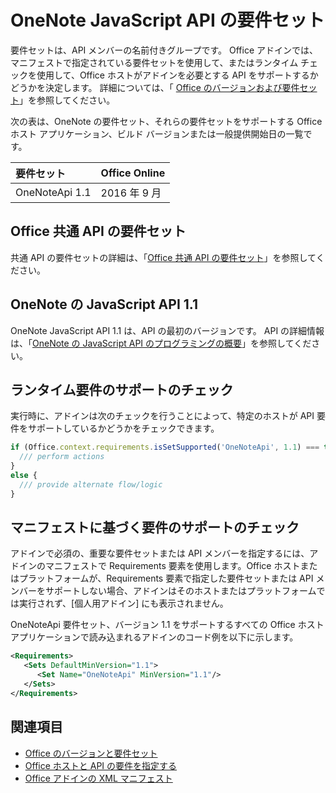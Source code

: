# <a name="onenote-javascript-api-requirement-sets"></a>OneNote JavaScript API の要件セット

要件セットは、API メンバーの名前付きグループです。 Office アドインでは、マニフェストで指定されている要件セットを使用して、またはランタイム チェックを使用して、Office ホストがアドインを必要とする API をサポートするかどうかを決定します。 詳細については、「 [Office のバージョンおよび要件セット](https://docs.microsoft.com/office/dev/add-ins/develop/office-versions-and-requirement-sets)」を参照してください。

次の表は、OneNote の要件セット、それらの要件セットをサポートする Office ホスト アプリケーション、ビルド バージョンまたは一般提供開始日の一覧です。

|  要件セット  |  Office Online | 
|:-----|:-----|
| OneNoteApi 1.1  | 2016 年 9 月 |  

## <a name="office-common-api-requirement-sets"></a>Office 共通 API の要件セット

共通 API の要件セットの詳細は、「[Office 共通 API の要件セット](office-add-in-requirement-sets.md)」を参照してください。

## <a name="onenote-javascript-api-11"></a>OneNote の JavaScript API 1.1 

OneNote JavaScript API 1.1 は、API の最初のバージョンです。 API の詳細情報は、「[OneNote の JavaScript API のプログラミングの概要](https://docs.microsoft.com/office/dev/add-ins/onenote/onenote-add-ins-programming-overview)」を参照してください。

## <a name="runtime-requirement-support-check"></a>ランタイム要件のサポートのチェック

実行時に、アドインは次のチェックを行うことによって、特定のホストが API 要件をサポートしているかどうかをチェックできます。 

```js
if (Office.context.requirements.isSetSupported('OneNoteApi', 1.1) === true) {
  /// perform actions
}
else {
  /// provide alternate flow/logic
}
```

## <a name="manifest-based-requirement-support-check"></a>マニフェストに基づく要件のサポートのチェック

アドインで必須の、重要な要件セットまたは API メンバーを指定するには、アドインのマニフェストで Requirements 要素を使用します。Office ホストまたはプラットフォームが、Requirements 要素で指定した要件セットまたは API メンバーをサポートしない場合、アドインはそのホストまたはプラットフォームでは実行されず、[個人用アドイン] にも表示されません。

OneNoteApi 要件セット、バージョン 1.1 をサポートするすべての Office ホスト アプリケーションで読み込まれるアドインのコード例を以下に示します。

```xml
<Requirements>
   <Sets DefaultMinVersion="1.1">
      <Set Name="OneNoteApi" MinVersion="1.1"/>
   </Sets>
</Requirements>
```

## <a name="see-also"></a>関連項目

- [Office のバージョンと要件セット](https://docs.microsoft.com/office/dev/add-ins/develop/office-versions-and-requirement-sets)
- [Office ホストと API の要件を指定する](https://docs.microsoft.com/office/dev/add-ins/develop/specify-office-hosts-and-api-requirements)
- [Office アドインの XML マニフェスト](https://docs.microsoft.com/office/dev/add-ins/develop/add-in-manifests)
